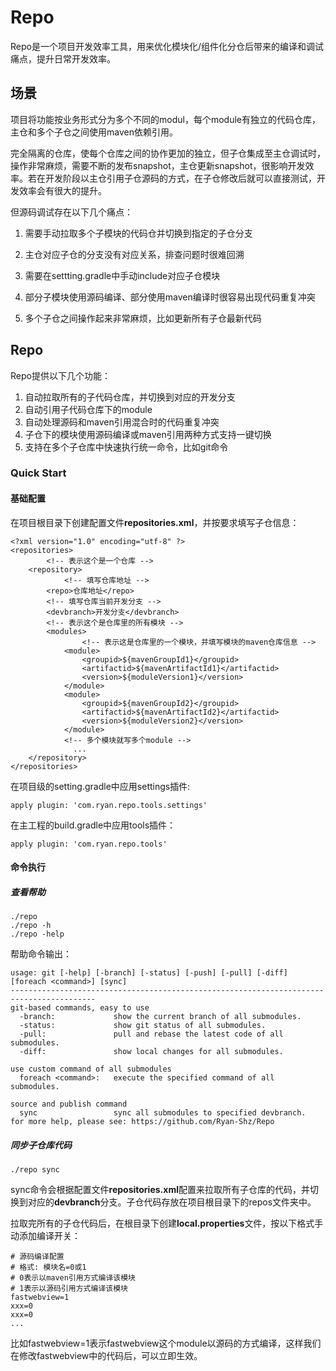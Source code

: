 # Repo

Repo是一个项目开发效率工具，用来优化模块化/组件化分仓后带来的编译和调试痛点，提升日常开发效率。

## 场景

项目将功能按业务形式分为多个不同的modul，每个module有独立的代码仓库，主仓和多个子仓之间使用maven依赖引用。

完全隔离的仓库，使每个仓库之间的协作更加的独立，但子仓集成至主仓调试时，操作非常麻烦，需要不断的发布snapshot，主仓更新snapshot，很影响开发效率。若在开发阶段以主仓引用子仓源码的方式，在子仓修改后就可以直接测试，开发效率会有很大的提升。

但源码调试存在以下几个痛点：

1. 需要手动拉取多个子模块的代码仓并切换到指定的子仓分支

2. 主仓对应子仓的分支没有对应关系，排查问题时很难回溯

3. 需要在settting.gradle中手动include对应子仓模块

4. 部分子模块使用源码编译、部分使用maven编译时很容易出现代码重复冲突

5. 多个子仓之间操作起来非常麻烦，比如更新所有子仓最新代码

## Repo

Repo提供以下几个功能：

1. 自动拉取所有的子代码仓库，并切换到对应的开发分支
2. 自动引用子代码仓库下的module
3. 自动处理源码和maven引用混合时的代码重复冲突
4. 子仓下的模块使用源码编译或maven引用两种方式支持一键切换
5. 支持在多个子仓库中快速执行统一命令，比如git命令

### Quick Start

#### 基础配置

在项目根目录下创建配置文件**repositories.xml**，并按要求填写子仓信息：

```
<?xml version="1.0" encoding="utf-8" ?>
<repositories>
		<!-- 表示这个是一个仓库 -->
    <repository> 
    		<!-- 填写仓库地址 -->
        <repo>仓库地址</repo> 
        <!-- 填写仓库当前开发分支 -->
        <devbranch>开发分支</devbranch>
        <!-- 表示这个是仓库里的所有模块 -->
        <modules> 
        		<!-- 表示这是仓库里的一个模块，并填写模块的maven仓库信息 -->
            <module> 
                <groupid>${mavenGroupId1}</groupid>
                <artifactid>${mavenArtifactId1}</artifactid>
                <version>${moduleVersion1}</version>
            </module>
            <module>
                <groupid>${mavenGroupId2}</groupid>
                <artifactid>${mavenArtifactId2}</artifactid>
                <version>${moduleVersion2}</version>
            </module>
            <!-- 多个模块就写多个module -->
       		  ...
    </repository>
</repositories>
```

在项目级的setting.gradle中应用settings插件:

```
apply plugin: 'com.ryan.repo.tools.settings'
```

在主工程的build.gradle中应用tools插件：

```
apply plugin: 'com.ryan.repo.tools'
```

#### 命令执行

##### 查看帮助

```
./repo
./repo -h
./repo -help
```

帮助命令输出：

```
usage: git [-help] [-branch] [-status] [-push] [-pull] [-diff] [foreach <command>] [sync]
-----------------------------------------------------------------------------------------
git-based commands, easy to use
  -branch:             show the current branch of all submodules.
  -status:             show git status of all submodules.
  -pull:               pull and rebase the latest code of all submodules.
  -diff:               show local changes for all submodules.

use custom command of all submodules
  foreach <command>:   execute the specified command of all submodules.

source and publish command
  sync                 sync all submodules to specified devbranch.
for more help, please see: https://github.com/Ryan-Shz/Repo
```

##### 同步子仓库代码

```
./repo sync
```

sync命令会根据配置文件**repositories.xml**配置来拉取所有子仓库的代码，并切换到对应的**devbranch**分支。子仓代码存放在项目根目录下的repos文件夹中。

拉取完所有的子仓代码后，在根目录下创建**local.properties**文件，按以下格式手动添加编译开关：

```
# 源码编译配置
# 格式: 模块名=0或1
# 0表示以maven引用方式编译该模块
# 1表示以源码引用方式编译该模块
fastwebview=1
xxx=0
xxx=0
...
```

比如fastwebview=1表示fastwebview这个module以源码的方式编译，这样我们在修改fastwebview中的代码后，可以立即生效。